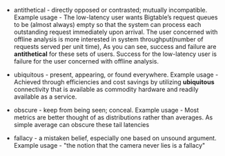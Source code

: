 * antithetical - directly opposed or contrasted; mutually incompatible.
Example usage - 
The low-latency user wants Bigtable’s request queues to be (almost always) empty so that the system can process each outstanding request immediately upon arrival.
The user concerned with offline analysis is more interested in system throughput(number of requests served per unit time),
As you can see, success and failure are **antithetical** for these sets of users. Success for the low-latency user is failure for the user concerned with offline analysis.

* ubiquitous - present, appearing, or found everywhere.
Example usage -
Achieved through efficiencies and cost savings by utilizing **ubiquitous** connectivity that is available as commodity hardware and readily available as a service.

* obscure - keep from being seen; conceal.
Example usage -
Most metrics are better thought of as distributions rather than averages. As simple average can obscure these tail latencies

* fallacy - a mistaken belief, especially one based on unsound argument.
Example usage - 
"the notion that the camera never lies is a fallacy"